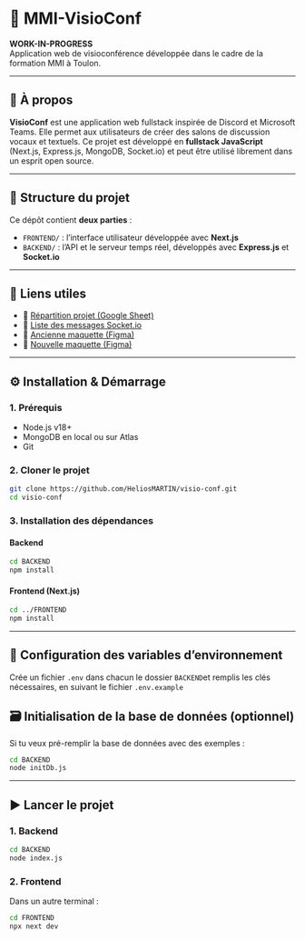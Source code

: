 # 🎥 MMI-VisioConf

**WORK-IN-PROGRESS**  
Application web de visioconférence développée dans le cadre de la formation MMI à Toulon.

---

## 🚀 À propos

**VisioConf** est une application web fullstack inspirée de Discord et Microsoft Teams. Elle permet aux utilisateurs de créer des salons de discussion vocaux et textuels. Ce projet est développé en **fullstack JavaScript** (Next.js, Express.js, MongoDB, Socket.io) et peut être utilisé librement dans un esprit open source.

---

## 📁 Structure du projet

Ce dépôt contient **deux parties** :

-   `FRONTEND/` : l’interface utilisateur développée avec **Next.js**
-   `BACKEND/` : l’API et le serveur temps réel, développés avec **Express.js** et **Socket.io**

---

## 📸 Liens utiles

-   🧠 [Répartition projet (Google Sheet)](https://docs.google.com/spreadsheets/d/16RPy8aX9jTc8ohg1K-XuYi35fKyjXtvpPTFK2d26330/edit?usp=sharing)
-   🔁 [Liste des messages Socket.io](https://docs.google.com/spreadsheets/d/1PU2A-OddIKHMH3m5-PCLM-urDUQUkT3RFboCHYrBTA4/edit?usp=sharing)
-   🧪 [Ancienne maquette (Figma)](https://www.figma.com/design/7ThCs23ZaX0PXpY37B2qdf/VISIOCONF?node-id=0-1&t=TOgDrMpUMmIcWGKD-1)
-   🎨 [Nouvelle maquette (Figma)](https://www.figma.com/design/FhZD9N2AjSr0cu77KebYIc/Visio-conf?node-id=11-644&t=ObnywIOneUb5uQn1-0)

---

## ⚙️ Installation & Démarrage

### 1. Prérequis

-   Node.js v18+
-   MongoDB en local ou sur Atlas
-   Git

### 2. Cloner le projet

```bash
git clone https://github.com/HeliosMARTIN/visio-conf.git
cd visio-conf
```

### 3. Installation des dépendances

#### Backend

```bash
cd BACKEND
npm install
```

#### Frontend (Next.js)

```bash
cd ../FRONTEND
npm install
```

---

## 🔐 Configuration des variables d’environnement

Crée un fichier `.env` dans chacun le dossier `BACKEND`et remplis les clés nécessaires, en suivant le fichier `.env.example`

## 🗃️ Initialisation de la base de données (optionnel)

Si tu veux pré-remplir la base de données avec des exemples :

```bash
cd BACKEND
node initDb.js
```

---

## ▶️ Lancer le projet

### 1. Backend

```bash
cd BACKEND
node index.js
```

### 2. Frontend

Dans un autre terminal :

```bash
cd FRONTEND
npx next dev
```
